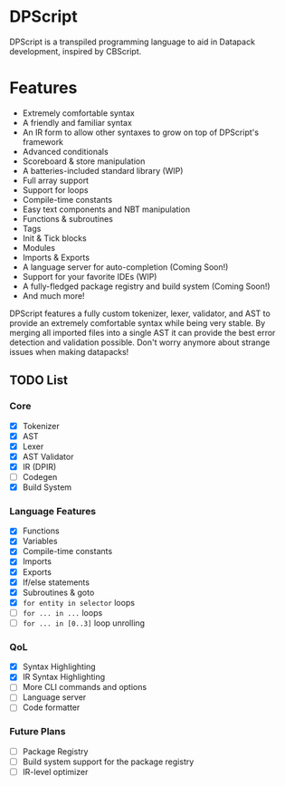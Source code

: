 # DPScript

DPScript is a transpiled programming language to aid in Datapack development, inspired by CBScript.

# Features

- Extremely comfortable syntax
- A friendly and familiar syntax
- An IR form to allow other syntaxes to grow on top of DPScript's framework
- Advanced conditionals
- Scoreboard & store manipulation
- A batteries-included standard library (WIP)
- Full array support
- Support for loops
- Compile-time constants
- Easy text components and NBT manipulation
- Functions & subroutines
- Tags
- Init & Tick blocks
- Modules
- Imports & Exports
- A language server for auto-completion (Coming Soon!)
- Support for your favorite IDEs (WIP)
- A fully-fledged package registry and build system (Coming Soon!)
- And much more!

DPScript features a fully custom tokenizer, lexer, validator, and AST to provide an extremely comfortable
syntax while being very stable. By merging all imported files into a single AST it can provide the best
error detection and validation possible. Don't worry anymore about strange issues when making datapacks!

## TODO List

### Core

- [x] Tokenizer
- [x] AST
- [x] Lexer
- [x] AST Validator
- [x] IR (DPIR)
- [ ] Codegen
- [x] Build System

### Language Features

- [x] Functions
- [x] Variables
- [x] Compile-time constants
- [x] Imports
- [x] Exports
- [x] If/else statements
- [x] Subroutines & goto
- [x] `for entity in selector` loops
- [ ] `for ... in ...` loops
- [ ] `for ... in [0..3]` loop unrolling

### QoL

- [x] Syntax Highlighting
- [x] IR Syntax Highlighting
- [ ] More CLI commands and options
- [ ] Language server
- [ ] Code formatter

### Future Plans

- [ ] Package Registry
- [ ] Build system support for the package registry
- [ ] IR-level optimizer
